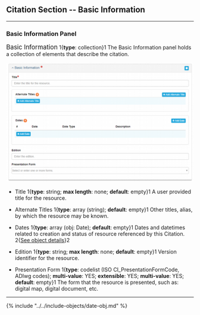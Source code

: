 ## Citation Section -- Basic Information
---

### Basic Information Panel

<span class="md-panel" style="font-size: larger">Basic Information</span> <i class="fa fa-asterisk required" title="Required"> </i> 1{**type**: collection}1 The <span class="md-panel">Basic Information</span> panel holds a collection of elements that describe the citation. 

![Basic Information Panel](/assets/reference/edit-objects/citation/basicInfo-citation.png)

* <span class="md-element">Title</span> <i class="fa fa-asterisk required" title="Required"> </i> 1{**type**: string; **max length**: none; **default**: empty}1 A user provided title for the resource. 

* <span class="md-element">Alternate Titles</span> 1{**type**: array (string); **default**: empty}1 Other titles, alias, by which the resource may be known.

* <span class="md-element">Dates</span> 1{**type**: array (obj: <span class="md-panel">Date</span>); **default**: empty}1 Dates and datetimes related to creation and status of resource referenced by this <span class="md-panel">Citation</span>. 2{[See object details](#date-object)}2 
      
* <span class="md-element">Edition</span> 1{**type**: string; **max length**: none; **default**: empty}1 Version identifier for the resource.

* <span class="md-element">Presentation Form</span> 1{**type**: codelist (ISO CI_PresentationFormCode, ADIwg codes); **multi-value**: YES; **extensible**: YES; **multi-value**: YES; **default**: empty}1 The form that the resource is presented, such as: digital map, digital document, etc.

---

{% include "../../include-objects/date-obj.md" %}
